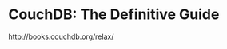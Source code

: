 <!--
id: 387595903
link: http://kevinisom.info/post/387595903/couchdb-the-definitive-guide
slug: couchdb-the-definitive-guide
date: Sun Feb 14 2010 08:13:12 GMT+1300 (NZDT)
raw: {"blog_name":"kevinisom","id":387595903,"post_url":"http://kevinisom.info/post/387595903/couchdb-the-definitive-guide","slug":"couchdb-the-definitive-guide","type":"link","date":"2010-02-13 19:13:12 GMT","timestamp":1266088392,"state":"published","format":"html","reblog_key":"5rOiiIr2","tags":[],"short_url":"http://tmblr.co/Zw68YyN6Zv-","highlighted":[],"feed_item":"http://books.couchdb.org/relax/","from_feed_id":"650234","note_count":0,"title":"CouchDB: The Definitive Guide","url":"http://books.couchdb.org/relax/","description":""}
publish: 2010-02-014
tags: 
title: CouchDB: The Definitive Guide
-->


CouchDB: The Definitive Guide
=============================

<http://books.couchdb.org/relax/>

